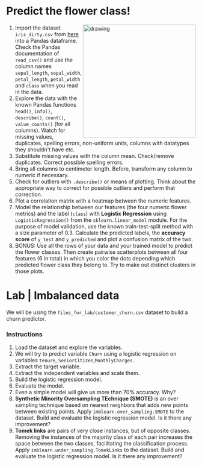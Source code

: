 # Predict the flower class!

<img src="iris.jpg" alt="drawing" align="right" width="300px;"/>

1. Import the dataset `iris_dirty.csv` from [here](https://github.com/student-IH-labs-and-stuff/BER-DAFT-MAR21/blob/main/Labs/iris_dirty.csv) into a Pandas dataframe. Check the Pandas documentation of `read_csv()` and use the column names `sepal_length`, `sepal_width`, `petal_length`, `petal_width` and `class` when you read in the data.
2. Explore the data with the known Pandas functions `head()`, `info()`, `describe()`, `count()`, `value_counts()` (for all columns). Watch for missing values, duplicates, spelling errors, non-uniform units, columns with datatypes they shouldn't have etc.
3. Substitute missing values with the column mean. Check/remove duplicates. Correct possible spelling errors.
4. Bring all columns to centimeter length. Before, transform any column to numeric if necessary.
5. Check for outliers with `.describe()` or means of plotting. Think about the appropriate way to correct for possible outliers and perform that correction.
6. Plot a correlation matrix with a heatmap between the numeric features.
7. Model the relationship between our features (the four numeric flower metrics) and the label (`class`) with **Logistic Regression** using `LogisticRegression()` from the `sklearn.linear_model` module. For the purpose of model validation, use the known train-test-split method with a size parameter of 0.3. Calculate the predicted labels, the **accuracy score** of `y_test` and `y_predicted` and plot a confusion matrix of the two.
8. BONUS: Use all the rows of your data and your trained model to predict the flower classes. Then create pairwise scatterplots between all four features (6 in total) in which you color the dots depending which predicted flower class they belong to. Try to make out distinct clusters in those plots.

# Lab | Imbalanced data

We will be using the `files_for_lab/customer_churn.csv` dataset to build a churn predictor.

### Instructions

1. Load the dataset and explore the variables.
2. We will try to predict variable `Churn` using a logistic regression on variables `tenure`, `SeniorCitizen`,`MonthlyCharges`.
3. Extract the target variable.
4. Extract the independent variables and scale them.
5. Build the logistic regression model.
6. Evaluate the model.
7. Even a simple model will give us more than 70% accuracy. Why?
8. **Synthetic Minority Oversampling TEchnique (SMOTE)** is an over sampling technique based on nearest neighbors that adds new points between existing points. Apply `imblearn.over_sampling.SMOTE` to the dataset. Build and evaluate the logistic regression model. Is it there any improvement?
9. **Tomek links** are pairs of very close instances, but of opposite classes. Removing the instances of the majority class of each pair increases the space between the two classes, facilitating the classification process. Apply `imblearn.under_sampling.TomekLinks` to the dataset. Build and evaluate the logistic regression model. Is it there any improvement?
